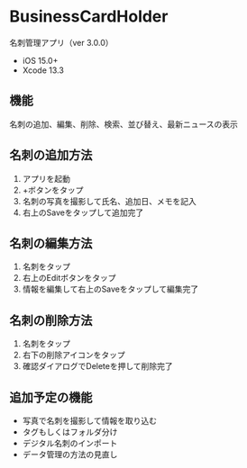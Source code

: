 # BusinessCardHolder
名刺管理アプリ（ver 3.0.0）
 - iOS 15.0+
 - Xcode 13.3

## 機能  
名刺の追加、編集、削除、検索、並び替え、最新ニュースの表示
<br>

## 名刺の追加方法
 1. アプリを起動
 2. +ボタンをタップ
 3. 名刺の写真を撮影して氏名、追加日、メモを記入
 4. 右上のSaveをタップして追加完了

## 名刺の編集方法
 1. 名刺をタップ
 2. 右上のEditボタンをタップ
 3. 情報を編集して右上のSaveをタップして編集完了

## 名刺の削除方法
 1. 名刺をタップ
 2. 右下の削除アイコンをタップ
 3. 確認ダイアログでDeleteを押して削除完了

## 追加予定の機能
- 写真で名刺を撮影して情報を取り込む
- タグもしくはフォルダ分け
- デジタル名刺のインポート
- データ管理の方法の見直し
